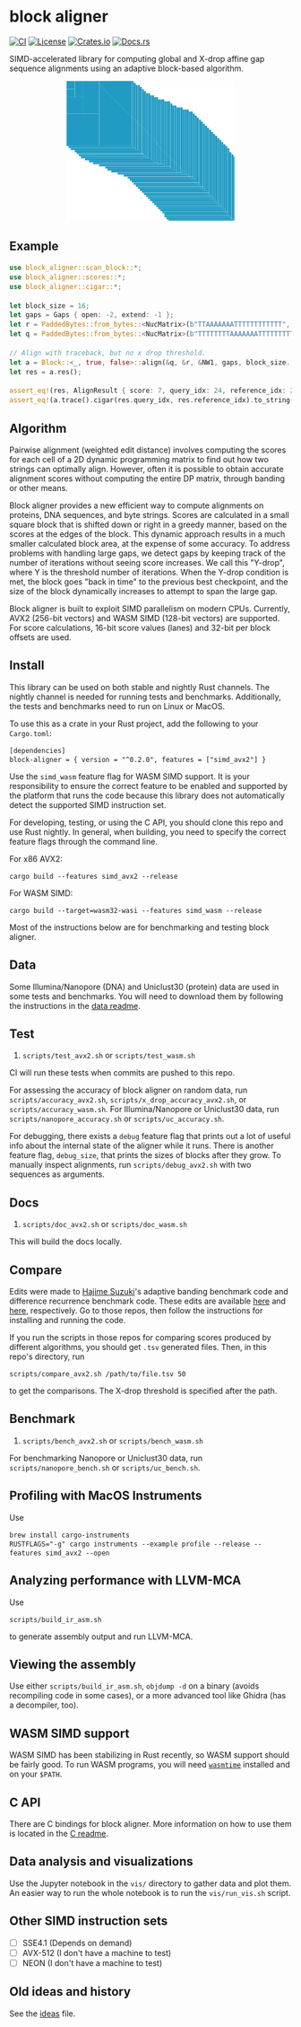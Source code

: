 # block aligner
[![CI](https://github.com/Daniel-Liu-c0deb0t/block-aligner/actions/workflows/ci.yaml/badge.svg)](https://github.com/Daniel-Liu-c0deb0t/block-aligner/actions/workflows/ci.yaml)
[![License](https://img.shields.io/github/license/Daniel-Liu-c0deb0t/block-aligner)](LICENSE)
[![Crates.io](https://img.shields.io/crates/v/block-aligner)](https://crates.io/crates/block_aligner)
[![Docs.rs](https://docs.rs/block-aligner/badge.svg)](https://docs.rs/block-aligner)

SIMD-accelerated library for computing global and X-drop affine gap sequence alignments using
an adaptive block-based algorithm.

<p align = "center">
<img src = "vis/block_img1.png" width = "300px">
</p>

## Example
```rust
use block_aligner::scan_block::*;
use block_aligner::scores::*;
use block_aligner::cigar::*;

let block_size = 16;
let gaps = Gaps { open: -2, extend: -1 };
let r = PaddedBytes::from_bytes::<NucMatrix>(b"TTAAAAAAATTTTTTTTTTTT", block_size);
let q = PaddedBytes::from_bytes::<NucMatrix>(b"TTTTTTTTAAAAAAATTTTTTTTT", block_size);

// Align with traceback, but no x drop threshold.
let a = Block::<_, true, false>::align(&q, &r, &NW1, gaps, block_size..=block_size, 0);
let res = a.res();

assert_eq!(res, AlignResult { score: 7, query_idx: 24, reference_idx: 21 });
assert_eq!(a.trace().cigar(res.query_idx, res.reference_idx).to_string(), "2M6I16M3D");
```

## Algorithm
Pairwise alignment (weighted edit distance) involves computing the scores for each cell of a
2D dynamic programming matrix to find out how two strings can optimally align.
However, often it is possible to obtain accurate alignment scores without computing
the entire DP matrix, through banding or other means.

Block aligner provides a new efficient way to compute alignments on proteins, DNA sequences,
and byte strings.
Scores are calculated in a small square block that is shifted down or right in a greedy
manner, based on the scores at the edges of the block.
This dynamic approach results in a much smaller calculated block area, at the expense of
some accuracy.
To address problems with handling large gaps, we detect gaps by keeping track of the number
of iterations without seeing score increases. We call this "Y-drop", where Y is the threshold
number of iterations.
When the Y-drop condition is met, the block goes "back in time" to the previous best
checkpoint, and the size of the block dynamically increases to attempt to span the large gap.

Block aligner is built to exploit SIMD parallelism on modern CPUs.
Currently, AVX2 (256-bit vectors) and WASM SIMD (128-bit vectors) are supported.
For score calculations, 16-bit score values (lanes) and 32-bit per block offsets are used.

## Install
This library can be used on both stable and nightly Rust channels.
The nightly channel is needed for running tests and benchmarks. Additionally, the tests
and benchmarks need to run on Linux or MacOS.

To use this as a crate in your Rust project, add the following to your `Cargo.toml`:
```
[dependencies]
block-aligner = { version = "^0.2.0", features = ["simd_avx2"] }
```
Use the `simd_wasm` feature flag for WASM SIMD support. It is your responsibility to ensure
the correct feature to be enabled and supported by the platform that runs the code
because this library does not automatically detect the supported SIMD instruction set.

For developing, testing, or using the C API, you should clone this repo
and use Rust nightly. In general, when building, you need to specify the
correct feature flags through the command line.

For x86 AVX2:
```
cargo build --features simd_avx2 --release
```

For WASM SIMD:
```
cargo build --target=wasm32-wasi --features simd_wasm --release
```

Most of the instructions below are for benchmarking and testing block aligner.

## Data
Some Illumina/Nanopore (DNA) and Uniclust30 (protein) data are used in some tests and benchmarks.
You will need to download them by following the instructions in the [data readme](data/README.md).

## Test
1. `scripts/test_avx2.sh` or `scripts/test_wasm.sh`

CI will run these tests when commits are pushed to this repo.

For assessing the accuracy of block aligner on random data, run `scripts/accuracy_avx2.sh`,
`scripts/x_drop_accuracy_avx2.sh`, or `scripts/accuracy_wasm.sh`.
For Illumina/Nanopore or Uniclust30 data, run `scripts/nanopore_accuracy.sh` or
`scripts/uc_accuracy.sh`.

For debugging, there exists a `debug` feature flag that prints out a lot of
useful info about the internal state of the aligner while it runs.
There is another feature flag, `debug_size`, that prints the sizes of blocks after they grow.
To manually inspect alignments, run `scripts/debug_avx2.sh` with two sequences as arguments.

## Docs
1. `scripts/doc_avx2.sh` or `scripts/doc_wasm.sh`

This will build the docs locally.

## Compare
Edits were made to [Hajime Suzuki](https://github.com/ocxtal)'s adaptive banding benchmark code
and difference recurrence benchmark code. These edits are available [here](https://github.com/Daniel-Liu-c0deb0t/adaptivebandbench)
and [here](https://github.com/Daniel-Liu-c0deb0t/diff-bench-paper), respectively.
Go to those repos, then follow the instructions for installing and running the code.

If you run the scripts in those repos for comparing scores produced by different algorithms,
you should get `.tsv` generated files. Then, in this repo's directory, run
```
scripts/compare_avx2.sh /path/to/file.tsv 50
```
to get the comparisons. The X-drop threshold is specified after the path.

## Benchmark
1. `scripts/bench_avx2.sh` or `scripts/bench_wasm.sh`

For benchmarking Nanopore or Uniclust30 data, run `scripts/nanopore_bench.sh` or `scripts/uc_bench.sh`.

## Profiling with MacOS Instruments
Use
```
brew install cargo-instruments
RUSTFLAGS="-g" cargo instruments --example profile --release --features simd_avx2 --open
```

## Analyzing performance with LLVM-MCA
Use
```
scripts/build_ir_asm.sh
```
to generate assembly output and run LLVM-MCA.

## Viewing the assembly
Use either `scripts/build_ir_asm.sh`, `objdump -d` on a binary (avoids recompiling code in
some cases), or a more advanced tool like Ghidra (has a decompiler, too).

## WASM SIMD support
WASM SIMD has been stabilizing in Rust recently, so WASM support should be fairly good.
To run WASM programs, you will need [`wasmtime`](https://github.com/bytecodealliance/wasmtime)
installed and on your `$PATH`.

## C API
There are C bindings for block aligner. More information on how to use them is located in
the [C readme](c/README.md).

## Data analysis and visualizations
Use the Jupyter notebook in the `vis/` directory to gather data and plot them. An easier way
to run the whole notebook is to run the `vis/run_vis.sh` script.

## Other SIMD instruction sets
* [ ] SSE4.1 (Depends on demand)
* [ ] AVX-512 (I don't have a machine to test)
* [ ] NEON (I don't have a machine to test)

## Old ideas and history
See the [ideas](ideas.md) file.
